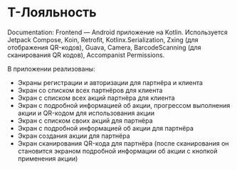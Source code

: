 # Т-Лояльность
Documentation:
Frontend — Android приложение на Kotlin. Используется Jetpack Compose, Koin, Retrofit, Kotlinx.Serialization, Zxing (для отображения QR-кодов), Guava, Camera, BarcodeScanning (для сканирования QR кодов), Accompanist Permissions.

В приложении реализованы:
- Экраны регистрации и авторизации для партнёра и клиента
- Экран со списком всех партнёров для клиента
- Экран с списком всех акций партнёра для клиента
- Экран с подробной информацией об акции, прогрессом выполнения акции и QR-кодом для использования акции
- Экран с списком своих акций для партнёра
- Экран с подробной информацией об акции для партнёра
- Экран создания акции для партнёра
- Экран сканирования QR-кода для партнёра (после сканирования он становится экраном подробной информации об акции с кнопкой применения акции)